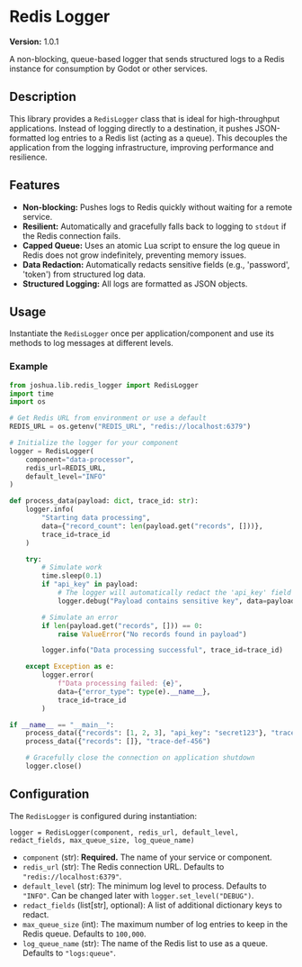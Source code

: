 # Redis Logger

**Version:** 1.0.1

A non-blocking, queue-based logger that sends structured logs to a Redis instance for consumption by Godot or other services.

## Description

This library provides a `RedisLogger` class that is ideal for high-throughput applications. Instead of logging directly to a destination, it pushes JSON-formatted log entries to a Redis list (acting as a queue). This decouples the application from the logging infrastructure, improving performance and resilience.

## Features

-   **Non-blocking:** Pushes logs to Redis quickly without waiting for a remote service.
-   **Resilient:** Automatically and gracefully falls back to logging to `stdout` if the Redis connection fails.
-   **Capped Queue:** Uses an atomic Lua script to ensure the log queue in Redis does not grow indefinitely, preventing memory issues.
-   **Data Redaction:** Automatically redacts sensitive fields (e.g., 'password', 'token') from structured log data.
-   **Structured Logging:** All logs are formatted as JSON objects.

## Usage

Instantiate the `RedisLogger` once per application/component and use its methods to log messages at different levels.

### Example

```python
from joshua.lib.redis_logger import RedisLogger
import time
import os

# Get Redis URL from environment or use a default
REDIS_URL = os.getenv("REDIS_URL", "redis://localhost:6379")

# Initialize the logger for your component
logger = RedisLogger(
    component="data-processor",
    redis_url=REDIS_URL,
    default_level="INFO"
)

def process_data(payload: dict, trace_id: str):
    logger.info(
        "Starting data processing",
        data={"record_count": len(payload.get("records", []))},
        trace_id=trace_id
    )

    try:
        # Simulate work
        time.sleep(0.1)
        if "api_key" in payload:
            # The logger will automatically redact the 'api_key' field
            logger.debug("Payload contains sensitive key", data=payload, trace_id=trace_id)

        # Simulate an error
        if len(payload.get("records", [])) == 0:
            raise ValueError("No records found in payload")

        logger.info("Data processing successful", trace_id=trace_id)

    except Exception as e:
        logger.error(
            f"Data processing failed: {e}",
            data={"error_type": type(e).__name__},
            trace_id=trace_id
        )

if __name__ == "__main__":
    process_data({"records": [1, 2, 3], "api_key": "secret123"}, "trace-abc-123")
    process_data({"records": []}, "trace-def-456")

    # Gracefully close the connection on application shutdown
    logger.close()
```

## Configuration

The `RedisLogger` is configured during instantiation:

`logger = RedisLogger(component, redis_url, default_level, redact_fields, max_queue_size, log_queue_name)`

-   `component` (str): **Required.** The name of your service or component.
-   `redis_url` (str): The Redis connection URL. Defaults to `"redis://localhost:6379"`.
-   `default_level` (str): The minimum log level to process. Defaults to `"INFO"`. Can be changed later with `logger.set_level("DEBUG")`.
-   `redact_fields` (list[str], optional): A list of additional dictionary keys to redact.
-   `max_queue_size` (int): The maximum number of log entries to keep in the Redis queue. Defaults to `100,000`.
-   `log_queue_name` (str): The name of the Redis list to use as a queue. Defaults to `"logs:queue"`.
